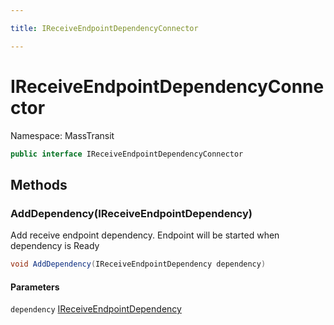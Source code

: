 ```yaml
---

title: IReceiveEndpointDependencyConnector

---
```


# IReceiveEndpointDependencyConnector

Namespace: MassTransit

```csharp
public interface IReceiveEndpointDependencyConnector
```

## Methods

### **AddDependency(IReceiveEndpointDependency)**

Add receive endpoint dependency. Endpoint will be started when dependency is Ready

```csharp
void AddDependency(IReceiveEndpointDependency dependency)
```

#### Parameters

`dependency` [IReceiveEndpointDependency](../masstransit-transports/ireceiveendpointdependency)<br/>
